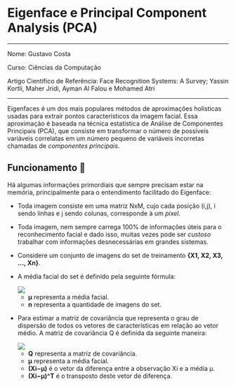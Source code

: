 # Eigenface e Principal Component Analysis (PCA)

****
Nome: Gustavo Costa

Curso: Ciências da Computação

Artigo Científico de Referência: Face Recognition Systems: A Survey; Yassin Kortli, Maher Jridi, Ayman Al Falou e Mohamed Atri

****

Eigenfaces é um dos mais populares métodos de aproximações holísticas usadas para extrair pontos característicos da imagem facial. Essa aproximação é baseada na técnica estatística de Análise de Componentes Principais (PCA), que consiste em
transformar o número de possíveis variáveis correlatas em um número pequeno de variáveis incorretas chamadas de *componentes principais*.

## Funcionamento 🔢

Há algumas informações primordiais que sempre precisam estar na memória, principalmente para o entendimento facilitado do Eigenface:

- Toda imagem consiste em uma matriz NxM, cujo cada posição (i,j), i sendo linhas e j sendo colunas, corresponde à um *pixel*.

- Toda imagem, nem sempre carrega 100% de informações úteis para o reconhecimento facial e dado isso, muitas vezes pode ser *custoso* trabalhar com informações desnecessárias em grandes sistemas.

- Considere um conjunto de imagens do set de treinamento **{X1, X2, X3, ..., Xn}**.

- A média facial do set é definido pela seguinte fórmula:

  <img src="https://i.ibb.co/K5F3QS4/Captura-de-tela-2024-01-12-201659.png">

  * **μ** representa a média facial.
  * **n** representa a quantidade de imagens do set.

- Para estimar a matriz de covariância que representa o grau de dispersão de todos os vetores de características em relação ao vetor médio. A matriz de covariância Q é definida
da seguinte maneira:

  <img src="https://i.ibb.co/9NkRMcq/Captura-de-tela-2024-01-12-203339.png">

  * **Q** representa a matriz de covariância.
  * **μ** representa a média facial.
  * **(Xi−μ)** é o vetor da diferença entre a observação Xi e a média μ.
  * **(Xi−μ)^T** é o transposto deste vetor de diferença.

